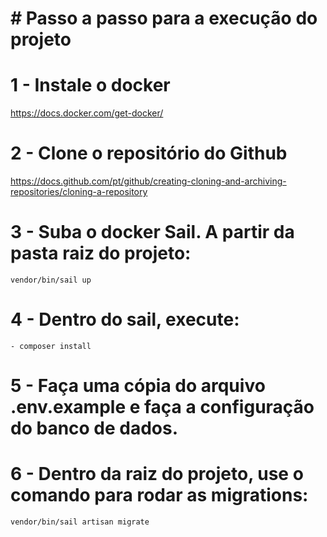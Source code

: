 # #############################################
# # Passo a passo para a execução do projeto ##
# #############################################

# 1 - Instale o docker 

https://docs.docker.com/get-docker/

# 2 - Clone o repositório do Github

https://docs.github.com/pt/github/creating-cloning-and-archiving-repositories/cloning-a-repository

# 3 - Suba o docker Sail. A partir da pasta raiz do projeto:
    vendor/bin/sail up


# 4 - Dentro do sail, execute:
    - composer install

# 5 - Faça uma cópia do arquivo .env.example e faça a configuração do banco de dados.

# 6 - Dentro da raiz do projeto, use o comando para rodar as migrations:
    vendor/bin/sail artisan migrate

